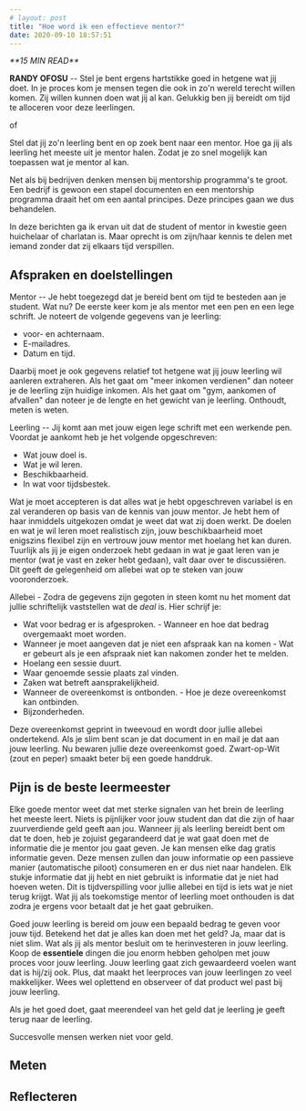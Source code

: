 ```yaml
---
# layout: post
title: "Hoe word ik een effectieve mentor?"
date: 2020-09-10 18:57:51
---
```


<link rel="stylesheet" href="https://cdnjs.cloudflare.com/ajax/libs/font-awesome/4.7.0/css/font-awesome.min.css">
<i class="fa fa-clock-o" aria-hidden="true" style="fontsize:20px"> **15 MIN READ**</i>

**RANDY OFOSU** -- Stel je bent ergens hartstikke goed in hetgene wat jij doet. In je proces kom je mensen tegen die ook in zo'n wereld terecht willen komen. Zij willen kunnen doen wat jij al kan. Gelukkig ben jij bereidt om tijd te alloceren voor deze leerlingen.

of

Stel dat jij zo'n leerling bent en op zoek bent naar een mentor. Hoe ga jij als leerling het meeste uit je mentor halen. Zodat je zo snel mogelijk kan toepassen wat je mentor al kan.

Net als bij bedrijven denken mensen bij mentorship programma's te groot. Een bedrijf is gewoon een stapel documenten en een mentorship programma draait het om een aantal principes. Deze principes gaan we dus behandelen.

In deze berichten ga ik ervan uit dat de student of mentor in kwestie geen huichelaar of charlatan is. Maar oprecht is om zijn/haar kennis te delen met iemand zonder dat zij elkaars tijd verspillen.

## Afspraken en doelstellingen

Mentor -- Je hebt toegezegd dat je bereid bent om tijd te besteden aan je student. Wat nu? De eerste keer kom je als mentor met een pen en een lege schrift. Je noteert de volgende gegevens van je leerling:

- voor- en achternaam.
- E-mailadres.
- Datum en tijd.

Daarbij moet je ook gegevens relatief tot hetgene wat jij jouw leerling wil aanleren extraheren. Als het gaat om "meer inkomen verdienen" dan noteer je de leerling zijn huidige inkomen. Als het gaat om "gym, aankomen of afvallen" dan noteer je de lengte en het gewicht van je leerling. Onthoudt, meten is weten.

Leerling -- Jij komt aan met jouw eigen lege schrift met een werkende pen. Voordat je aankomt heb je het volgende opgeschreven:

- Wat jouw doel is.
- Wat je wil leren.
- Beschikbaarheid.
- In wat voor tijdsbestek.

Wat je moet accepteren is dat alles wat je hebt opgeschreven variabel is en zal veranderen op basis van de kennis van jouw mentor. Je hebt hem of haar inmiddels uitgekozen omdat je weet dat wat zij doen werkt. De doelen en wat je wil leren moet realistisch zijn, jouw beschikbaarheid moet enigszins flexibel zijn en vertrouw jouw mentor met hoelang het kan duren. Tuurlijk als jij je eigen onderzoek hebt gedaan in wat je gaat leren van je mentor (wat je vast en zeker hebt gedaan), valt daar over te discussiëren. Dit geeft de gelegenheid om allebei wat op te steken van jouw vooronderzoek.

Allebei - Zodra de gegevens zijn gegoten in steen komt nu het moment dat jullie schriftelijk vaststellen wat de _deal_ is. Hier schrijf je:

- Wat voor bedrag er is afgesproken. - Wanneer en hoe dat bedrag overgemaakt moet worden.
- Wanneer je moet aangeven dat je niet een afspraak kan na komen - Wat er gebeurt als je een afspraak niet kan nakomen zonder het te melden.
- Hoelang een sessie duurt.
- Waar genoemde sessie plaats zal vinden.
- Zaken wat betreft aansprakelijkheid.
- Wanneer de overeenkomst is ontbonden. - Hoe je deze overeenkomst kan ontbinden.
- Bijzonderheden.

Deze overeenkomst geprint in tweevoud en wordt door jullie allebei ondertekend. Als je slim bent scan je dat document in en mail je dat aan jouw leerling. Nu bewaren jullie deze overeenkomst goed. Zwart-op-Wit (zout en peper) smaakt beter bij een goede handdruk.

## Pijn is de beste leermeester

Elke goede mentor weet dat met sterke signalen van het brein de leerling het meeste leert. Niets is pijnlijker voor jouw student dan dat die zijn of haar zuurverdiende geld geeft aan jou. Wanneer jij als leerling bereidt bent om dat te doen, heb je zojuist gegarandeerd dat je wat gaat doen met de informatie die je mentor jou gaat geven. Je kan mensen elke dag gratis informatie geven. Deze mensen zullen dan jouw informatie op een passieve manier (automatische piloot) consumeren en er dus niet naar handelen. Elk stukje informatie dat jij hebt en niet gebruikt is informatie dat je niet had hoeven weten. Dit is tijdverspilling voor jullie allebei en tijd is iets wat je niet terug krijgt. Wat jij als toekomstige mentor of leerling moet onthouden is dat zodra je ergens voor betaalt dat je het gaat gebruiken.

Goed jouw leerling is bereid om jouw een bepaald bedrag te geven voor jouw tijd. Betekend het dat je alles kan doen met het geld? Ja, maar dat is niet slim. Wat als jij als mentor besluit om te herinvesteren in jouw leerling. Koop de **essentiele** dingen die jou enorm hebben geholpen met jouw proces voor jouw leerling. Jouw leerling gaat zich gewaardeerd voelen want dat is hij/zij ook. Plus, dat maakt het leerproces van jouw leerlingen zo veel makkelijker. Wees wel oplettend en observeer of dat product wel past bij jouw leerling.

Als je het goed doet, gaat meerendeel van het geld dat je leerling je geeft terug naar de leerling.

Succesvolle mensen werken niet voor geld.

## Meten

## Reflecteren
